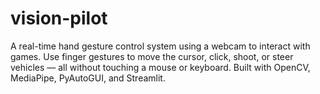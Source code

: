 # vision-pilot
A real-time hand gesture control system using a webcam to interact with games. Use finger gestures to move the cursor, click, shoot, or steer vehicles — all without touching a mouse or keyboard. Built with OpenCV, MediaPipe, PyAutoGUI, and Streamlit.
